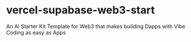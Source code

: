 # vercel-supabase-web3-start
An AI Starter Kit Template for Web3 that makes building Dapps with Vibe Coding as easy as Apps

